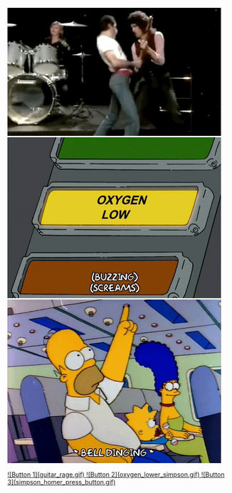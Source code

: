 [![Button 1](guitar_rage.gif)](https://ikramagic.github.io/Loto_JavaScript/)
[![Button 2](oxygen_lower_simpson.gif)](https://ikramagic.github.io/Loto_JavaScript/)
[![Button 3](simpson_homer_press_button.gif)](https://ikramagic.github.io/Loto_JavaScript/)

<div class="btn-group" role="group" aria-label="Buttons">
  <a href="https://ikramagic.github.io/Loto_JavaScript/" class="btn btn-primary" role="button" target="_blank">
    ![Button 1](guitar_rage.gif)
  </a>
  <a href="https://ikramagic.github.io/Loto_JavaScript/" class="btn btn-primary" role="button" target="_blank">
    ![Button 2](oxygen_lower_simpson.gif)
  </a>
  <a href="https://ikramagic.github.io/Loto_JavaScript/" class="btn btn-primary" role="button" target="_blank">
    ![Button 3](simpson_homer_press_button.gif)
  </a>
</div>
